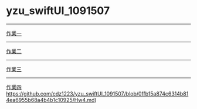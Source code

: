 # yzu_swiftUI_1091507
---------------------------------------
[作業一](https://github.com/cdz1223/yzu_swiftUI_1091507/blob/b8c443c8728f64cb666347ddfd692533ff29edcd/hw1.md)

---------------------------------------
[作業二](https://github.com/cdz1223/yzu_swiftUI_1091507/blob/dba262b8f3bb60340c8a104abb2f9916d703c26a/hw2.md)

---------------------------------------
[作業三](https://github.com/cdz1223/yzu_swiftUI_1091507/blob/71a093b46ef5dee5b0b3a58036d2229f218ee02e/hw3.md)

---------------------------------------
[作業四](https://github.com/cdz1223/yzu_swiftUI_1091507/blob/0ffb15a874c6314b814ea6955b68a4b4b1c10925/Hw4.md)https://github.com/cdz1223/yzu_swiftUI_1091507/blob/0ffb15a874c6314b814ea6955b68a4b4b1c10925/Hw4.md)
